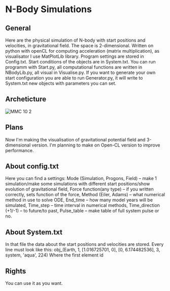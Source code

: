 # N-Body Simulations

## General
Here are the physical simulation of N-body with start positions and velocities, in gravitational field. The space is 2-dimensional. Written on python with openCL for computing acceleration (matrix multiplication), as visualisator I use MatPlotLib library. Program settings are stored in Config.txt. Start conditions of the objects are in System.txt. You can run programm with Start.py, all computational functions are written in NBodyLib.py, all visual in Visualise.py. If you want to generate your own start configuration you are able to run Generator.py, it will write to System.txt new objects with parameters you can set.

## Archeticture
![ММС 10 2](https://github.com/Sirine-Chi/N-Body-Matrix/assets/71520044/5158e17d-e73d-45c7-b10e-808189d1ab15)


## Plans
Now I'm making the visualisation of gravitational potential field and 3-dimensional version. I'm planning to make on Open-CL version to improve performance.

## About config.txt
Here you can find a settings: Mode (Simulation, Progons, Field) – make 1 simulation/make some simulations with different start positions/show evolution of gravitational field, Force function(any type) – if you written correctly, sets function of the force, Method (Eiler, Adams) – what numerical method in use to solve ODE, End_time – how many model years will be simulated, Time_step – time interval in numerical methods, Time_direction (+1/-1) – to future/to past, Pulse_table – make table of full system pulse or no.

## About System.txt
In that file the data about the start positions and velocities are stored. Every line must look like this:
obj_(Earth, 1, [1.016725701, 0], [0, 6.174482536], 3, system, 'aqua', 224)
Where the first element id 

## Rights
You can use it as you want.
